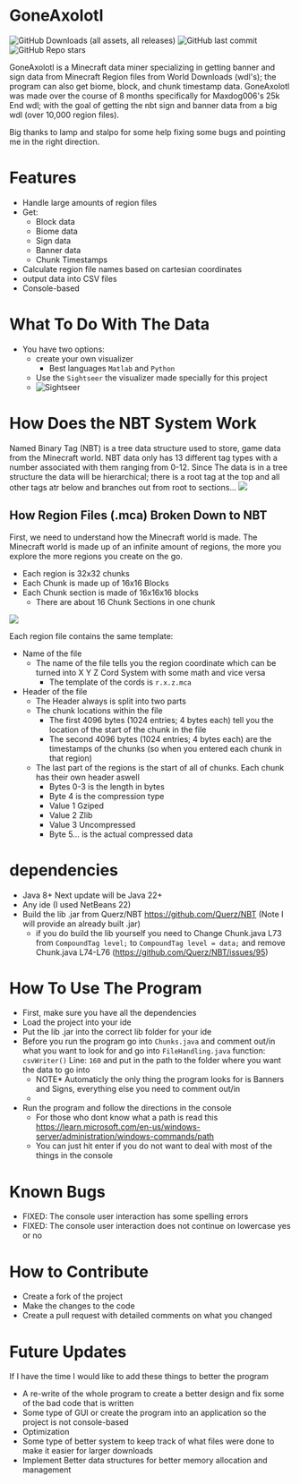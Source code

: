 # GoneAxolotl 
![GitHub Downloads (all assets, all releases)](https://img.shields.io/github/downloads/lawnguy1201/GoneAxolotl/total?style=for-the-badge&logo=Github&color=blue)
![GitHub last commit](https://img.shields.io/github/last-commit/lawnguy1201/GoneAxolotl?style=for-the-badge&logo=Github&color=pink)
![GitHub Repo stars](https://img.shields.io/github/stars/lawnguy1201/GoneAxolotl?style=for-the-badge&logo=Github&color=red)

GoneAxolotl is a Minecraft data miner specializing in getting banner and sign data from Minecraft Region files from World Downloads (wdl's); the program can also get biome, block, and chunk timestamp data.
GoneAxolotl was made over the course of 8 months specifically for Maxdog006's 25k End wdl; with the goal of getting the nbt sign and banner data from a big wdl (over 10,000 region files).

Big thanks to lamp and stalpo for some help fixing some bugs and pointing me in the right direction.

# Features 
- Handle large amounts of region files
- Get:
  - Block data
  - Biome data
  - Sign data
  - Banner data
  - Chunk Timestamps
-  Calculate region file names based on cartesian coordinates
-  output data into CSV files
-  Console-based

# What To Do With The Data 
- You have two options:
  - create your own visualizer
    - Best languages ```Matlab``` and ```Python```
  - Use the ```Sightseer``` the visualizer made specially for this project
  - ![Sightseer](https://github.com/lawnguy1201/Sightseer)

# How Does the NBT System Work 
Named Binary Tag (NBT) is a tree data structure used to store, game data from the Minecraft world. NBT data only has 13 different tag types with a number associated with them ranging from 0-12. 
Since The data is in a tree structure the data will be hierarchical; there is a root tag at the top and all other tags atr below and branches out from root to sections... 
 ![](https://hocuspocus.taloncrossing.com/rii/nbtexplorer_mac.png)

 ## How Region Files (.mca) Broken Down to NBT
  First, we need to understand how the Minecraft world is made. The Minecraft world is made up of an infinite amount of regions, the more you explore the more regions you create on the go. 
   - Each region is 32x32 chunks
   - Each Chunk is made up of 16x16 Blocks
   - Each Chunk section is made of 16x16x16 blocks
     - There are about 16 Chunk Sections in one chunk
    
  ![](https://static.wikia.nocookie.net/minecraft_gamepedia/images/e/ec/Chunk.png/revision/latest?cb=20220204013734)
    
  Each region file contains the same template:
  - Name of the file
    - The name of the file tells you the region coordinate which can be turned into X Y Z Cord System with some math and vice versa
      - The template of the cords is ```r.x.z.mca```
  - Header of the file
    - The Header always is split into two parts
    - The chunk locations within the file
      - The first 4096 bytes (1024 entries; 4 bytes each) tell you the location of the start of the chunk in the file
      - The second 4096 bytes  (1024 entries; 4 bytes each) are the timestamps of the chunks (so when you entered each chunk in that region)
    - The last part of the regions is the start of all of chunks. Each chunk has their own header aswell
      -  Bytes 0-3 is the length in bytes
      -  Byte 4 is the compression type
        -  Value 1 Gziped
        -  Value 2 Zlib
        -  Value 3 Uncompressed 
      -  Byte 5... is the actual compressed data    

# dependencies
- Java 8+ Next update will be Java 22+
- Any ide (I used NetBeans 22)
- Build the lib .jar from Querz/NBT https://github.com/Querz/NBT (Note I will provide an already built .jar)
  - if you do build the lib yourself you need to Change Chunk.java L73 from ```CompoundTag level;``` to ```CompoundTag level = data;``` and remove Chunk.java L74-L76 (https://github.com/Querz/NBT/issues/95)

# How To Use The Program 
- First, make sure you have all the dependencies
- Load the project into your ide
- Put the lib .jar into the correct lib folder for your ide
- Before you run the program go into ```Chunks.java``` and comment out/in what you want to look for and go into ```FileHandling.java``` function: ```csvWriter()``` Line: ```160``` and put in the path to the folder where you want the data to go into 
  - NOTE* Automaticly the only thing the program looks for is Banners and Signs, everything else you need to comment out/in
  -  
- Run the program and follow the directions in the console
  - For those who dont know what a path is read this https://learn.microsoft.com/en-us/windows-server/administration/windows-commands/path
  - You can just hit enter if you do not want to deal with most of the things in the console 

# Known Bugs
-  FIXED: The console user interaction has some spelling errors
- FIXED: The console user interaction does not continue on lowercase yes or no
  
 
# How to Contribute 
- Create a fork of the project
- Make the changes to the code
- Create a pull request with detailed comments on what you changed

# Future Updates 
If I have the time I would like to add these things to better the program
- A re-write of the whole program to create a better design and fix some of the bad code that is written
- Some type of GUI or create the program into an application so the project is not console-based
- Optimization
- Some type of better system to keep track of what files were done to make it easier for larger downloads
- Implement Better data structures for better memory allocation and management 
